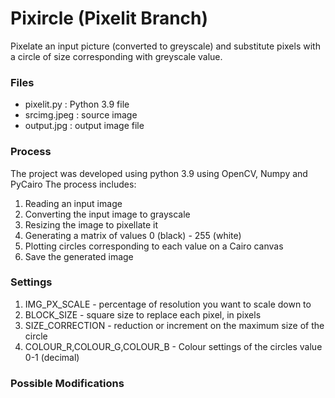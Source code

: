 # Pixircle (Pixelit Branch)
Pixelate an input picture (converted to greyscale) and substitute pixels with a circle of size corresponding with greyscale value.

### Files
- pixelit.py : Python 3.9 file
- srcimg.jpeg : source image
- output.jpg : output image file

### Process
The project was developed using python 3.9 using OpenCV, Numpy and PyCairo
The process includes:
1. Reading an input image
2. Converting the input image to grayscale
3. Resizing the image to pixellate it
4. Generating a matrix of values 0 (black) - 255 (white)
5. Plotting circles corresponding to each value on a Cairo canvas
6. Save the generated image

### Settings
1. IMG_PX_SCALE - percentage of resolution you want to scale down to
2. BLOCK_SIZE - square size to replace each pixel, in pixels 
3. SIZE_CORRECTION - reduction or increment on the maximum size of the circle
4. COLOUR_R,COLOUR_G,COLOUR_B - Colour settings of the circles value 0-1 (decimal)

### Possible Modifications
